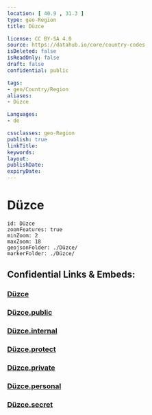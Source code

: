 ```yaml
---
location: [ 40.9 , 31.3 ] 
type: geo-Region
title: Düzce

license: CC BY-SA 4.0
source: https://datahub.io/core/country-codes
isDeleted: false
isReadOnly: false
draft: false
confidential: public

tags:
- geo/Country/Region
aliases:
- Düzce

Languages:
- de

cssclasses: geo-Region
publish: true
linkTitle: 
keywords: 
layout: 
publishDate: 
expiryDate: 
---
```


# Düzce

```leaflet
id: Düzce
zoomFeatures: true 
minZoom: 2 
maxZoom: 18
geojsonFolder: ./Düzce/
markerFolder: ./Düzce/
```


## Confidential Links & Embeds: 

### [Düzce](/_Standards/Earth/Continent/Europe/Europe~East/Turkey/Provinces~Turkey/Düzce.md) 

### [Düzce.public](/_public/Earth/Continent/Europe/Europe~East/Turkey/Provinces~Turkey/Düzce.public.md) 

### [Düzce.internal](/_internal/Earth/Continent/Europe/Europe~East/Turkey/Provinces~Turkey/Düzce.internal.md) 

### [Düzce.protect](/_protect/Earth/Continent/Europe/Europe~East/Turkey/Provinces~Turkey/Düzce.protect.md) 

### [Düzce.private](/_private/Earth/Continent/Europe/Europe~East/Turkey/Provinces~Turkey/Düzce.private.md) 

### [Düzce.personal](/_personal/Earth/Continent/Europe/Europe~East/Turkey/Provinces~Turkey/Düzce.personal.md) 

### [Düzce.secret](/_secret/Earth/Continent/Europe/Europe~East/Turkey/Provinces~Turkey/Düzce.secret.md)

